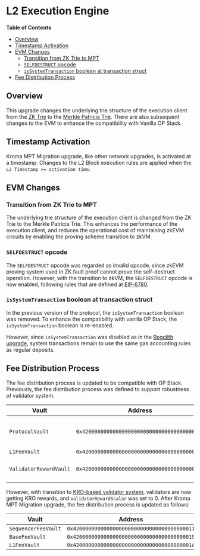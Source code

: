 # L2 Execution Engine

<!-- START doctoc generated TOC please keep comment here to allow auto update -->
<!-- DON'T EDIT THIS SECTION, INSTEAD RE-RUN doctoc TO UPDATE -->
**Table of Contents**

- [Overview](#overview)
- [Timestamp Activation](#timestamp-activation)
- [EVM Changes](#evm-changes)
  - [Transition from ZK Trie to MPT](#transition-from-zk-trie-to-mpt)
  - [`SELFDESTRUCT` opcode](#selfdestruct-opcode)
  - [`isSystemTransaction` boolean at transaction struct](#issystemtransaction-boolean-at-transaction-struct)
- [Fee Distribution Process](#fee-distribution-process)

<!-- END doctoc generated TOC please keep comment here to allow auto update -->

[g-zktrie]: ../../glossary.md#zk-trie
[g-mpt]: ../../glossary.md#merkle-patricia-trie
[validator-system]: ../validator-v2/overview.md

## Overview

This upgrade changes the underlying trie structure of the execution client from the [ZK Trie][g-zktrie] to the
[Merkle Patricia Trie][g-mpt]. There are also subsequent changes to the EVM to enhance the compatibility with
Vanilla OP Stack.

## Timestamp Activation

Kroma MPT Migration upgrade, like other network upgrades, is activated at a timestamp. Changes to the L2 Block execution
rules are applied when the `L2 Timestamp >= activation time`.

## EVM Changes

### Transition from ZK Trie to MPT

The underlying trie structure of the execution client is changed from the ZK Trie to the Merkle Patricia Trie. This
enhances the performance of the execution client, and reduces the operational cost of maintaining zkEVM circuits by
enabling the proving scheme transition to zkVM.

### `SELFDESTRUCT` opcode

The `SELFDESTRUCT` opcode was regarded as invalid opcode, since zkEVM proving system used in ZK fault proof cannot prove
the self-destruct operation. However, with the transition to zkVM, the `SELFDESTRUCT` opcode is now enabled, following
rules that are defined at [EIP-6780].

[EIP-6780]: https://eips.ethereum.org/EIPS/eip-6780

### `isSystemTransaction` boolean at transaction struct

In the previous version of the protocol, the `isSystemTransaction` boolean was removed. To enhance the compatibility
with vanilla OP Stack, the `isSystemTransaction` boolean is re-enabled.

However, since `isSystemTransaction` was disabled as in the [Regolith upgrade](../regolith/overview.md), system
transactions remain to use the same gas accounting rules as regular deposits.

## Fee Distribution Process

The fee distribution process is updated to be compatible with OP Stack. Previously, the fee distribution process was
defined to support robustness of validator system.

| Vault                  | Address                                      | Amount                                                                |
|------------------------|----------------------------------------------|-----------------------------------------------------------------------|
| `ProtocolVault`        | `0x4200000000000000000000000000000000000006` | `(base_fee + priority_fee) * (10000 - validatorRewardScalar) / 10000` |
| `L1FeeVault`           | `0x4200000000000000000000000000000000000007` | `l1_cost`                                                             |
| `ValidatorRewardVault` | `0x4200000000000000000000000000000000000008` | `(base_fee + priority_fee) * validatorRewardScalar / 10000`           |

However, with transition to [KRO-based validator system][validator-system], validators are now getting KRO rewards,
and `validatorRewardScalar` was set to 0. After Kroma MPT Migration upgrade, the fee distribution process is updated
as follows:

| Vault               | Address                                      | Amount         |
|---------------------|----------------------------------------------|----------------|
| `SequencerFeeVault` | `0x4200000000000000000000000000000000000011` | `priority_fee` |
| `BaseFeeVault`      | `0x4200000000000000000000000000000000000019` | `base_fee`     |
| `L1FeeVault`        | `0x420000000000000000000000000000000000001a` | `l1_cost`      |
